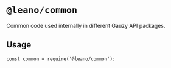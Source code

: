 # `@leano/common`

Common code used internally in different Gauzy API packages.

## Usage

```
const common = require('@leano/common');

```
